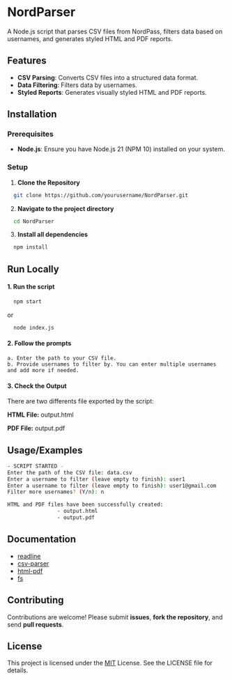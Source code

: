 
# NordParser

A Node.js script that parses CSV files from NordPass, filters data based on usernames, and generates styled HTML and PDF reports.


## Features

- **CSV Parsing**: Converts CSV files into a structured data format.
- **Data Filtering**: Filters data by usernames.
- **Styled Reports**: Generates visually styled HTML and PDF reports.



## Installation

### Prerequisites

- **Node.js**: Ensure you have Node.js 21 (NPM 10) installed on your system.


### Setup

1. **Clone the Repository**
```bash
  git clone https://github.com/yourusername/NordParser.git
```

2. **Navigate to the project directory**
```bash
  cd NordParser
```

3. **Install all dependencies**
```bash
  npm install
```

## Run Locally

#### 1. Run the script

```bash
  npm start
```
or 
```bash
  node index.js
```
#### 2. Follow the prompts 
    a. Enter the path to your CSV file.
    b. Provide usernames to filter by. You can enter multiple usernames and add more if needed.

#### 3. Check the Output

There are two differents file exported by the script:

**HTML File:** output.html

**PDF File:** output.pdf
## Usage/Examples

```bash
- SCRIPT STARTED -
Enter the path of the CSV file: data.csv
Enter a username to filter (leave empty to finish): user1
Enter a username to filter (leave empty to finish): user1@gmail.com
Filter more usernames? (Y/n): n

HTML and PDF files have been successfully created:
                - output.html
                - output.pdf
```

## Documentation

* [readline](https://www.npmjs.com/package/readline)
* [csv-parser](https://www.npmjs.com/package/csv-parser)
* [html-pdf](https://github.com/marcbachmann/node-html-pdf)
* [fs](https://nodejs.org/api/fs.html)


## Contributing

Contributions are welcome! Please submit **issues**, **fork the repository**, and send **pull requests**.


## License

This project is licensed under the [MIT](https://choosealicense.com/licenses/mit/) License. See the LICENSE file for details.

